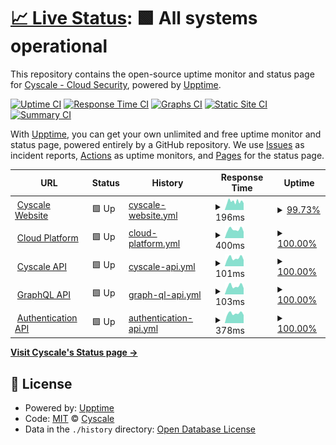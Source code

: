 # [📈 Live Status](https://status.cyscale.com): <!--live status--> **🟩 All systems operational**

This repository contains the open-source uptime monitor and status page for [Cyscale - Cloud Security](https://cyscale.com), powered by [Upptime](https://github.com/upptime/upptime).

[![Uptime CI](https://github.com/cyscale/status.cyscale.com/workflows/Uptime%20CI/badge.svg)](https://github.com/cyscale/status.cyscale.com/actions?query=workflow%3A%22Uptime+CI%22)
[![Response Time CI](https://github.com/cyscale/status.cyscale.com/workflows/Response%20Time%20CI/badge.svg)](https://github.com/cyscale/status.cyscale.com/actions?query=workflow%3A%22Response+Time+CI%22)
[![Graphs CI](https://github.com/cyscale/status.cyscale.com/workflows/Graphs%20CI/badge.svg)](https://github.com/cyscale/status.cyscale.com/actions?query=workflow%3A%22Graphs+CI%22)
[![Static Site CI](https://github.com/cyscale/status.cyscale.com/workflows/Static%20Site%20CI/badge.svg)](https://github.com/cyscale/status.cyscale.com/actions?query=workflow%3A%22Static+Site+CI%22)
[![Summary CI](https://github.com/cyscale/status.cyscale.com/workflows/Summary%20CI/badge.svg)](https://github.com/cyscale/status.cyscale.com/actions?query=workflow%3A%22Summary+CI%22)

With [Upptime](https://upptime.js.org), you can get your own unlimited and free uptime monitor and status page, powered entirely by a GitHub repository. We use [Issues](https://github.com/cyscale/status.cyscale.com/issues) as incident reports, [Actions](https://github.com/cyscale/status.cyscale.com/actions) as uptime monitors, and [Pages](https://status.cyscale.com) for the status page.

<!--start: status pages-->
<!-- This summary is generated by Upptime (https://github.com/upptime/upptime) -->
<!-- Do not edit this manually, your changes will be overwritten -->
<!-- prettier-ignore -->
| URL | Status | History | Response Time | Uptime |
| --- | ------ | ------- | ------------- | ------ |
| <img alt="" src="https://icons.duckduckgo.com/ip3/cyscale.com.ico" height="13"> [Cyscale Website](https://cyscale.com) | 🟩 Up | [cyscale-website.yml](https://github.com/cyscale/status.cyscale.com/commits/HEAD/history/cyscale-website.yml) | <details><summary><img alt="Response time graph" src="./graphs/cyscale-website/response-time-week.png" height="20"> 196ms</summary><br><a href="https://status.cyscale.com/history/cyscale-website"><img alt="Response time 177" src="https://img.shields.io/endpoint?url=https%3A%2F%2Fraw.githubusercontent.com%2Fcyscale%2Fstatus.cyscale.com%2FHEAD%2Fapi%2Fcyscale-website%2Fresponse-time.json"></a><br><a href="https://status.cyscale.com/history/cyscale-website"><img alt="24-hour response time 159" src="https://img.shields.io/endpoint?url=https%3A%2F%2Fraw.githubusercontent.com%2Fcyscale%2Fstatus.cyscale.com%2FHEAD%2Fapi%2Fcyscale-website%2Fresponse-time-day.json"></a><br><a href="https://status.cyscale.com/history/cyscale-website"><img alt="7-day response time 196" src="https://img.shields.io/endpoint?url=https%3A%2F%2Fraw.githubusercontent.com%2Fcyscale%2Fstatus.cyscale.com%2FHEAD%2Fapi%2Fcyscale-website%2Fresponse-time-week.json"></a><br><a href="https://status.cyscale.com/history/cyscale-website"><img alt="30-day response time 183" src="https://img.shields.io/endpoint?url=https%3A%2F%2Fraw.githubusercontent.com%2Fcyscale%2Fstatus.cyscale.com%2FHEAD%2Fapi%2Fcyscale-website%2Fresponse-time-month.json"></a><br><a href="https://status.cyscale.com/history/cyscale-website"><img alt="1-year response time 178" src="https://img.shields.io/endpoint?url=https%3A%2F%2Fraw.githubusercontent.com%2Fcyscale%2Fstatus.cyscale.com%2FHEAD%2Fapi%2Fcyscale-website%2Fresponse-time-year.json"></a></details> | <details><summary><a href="https://status.cyscale.com/history/cyscale-website">99.73%</a></summary><a href="https://status.cyscale.com/history/cyscale-website"><img alt="All-time uptime 99.99%" src="https://img.shields.io/endpoint?url=https%3A%2F%2Fraw.githubusercontent.com%2Fcyscale%2Fstatus.cyscale.com%2FHEAD%2Fapi%2Fcyscale-website%2Fuptime.json"></a><br><a href="https://status.cyscale.com/history/cyscale-website"><img alt="24-hour uptime 100.00%" src="https://img.shields.io/endpoint?url=https%3A%2F%2Fraw.githubusercontent.com%2Fcyscale%2Fstatus.cyscale.com%2FHEAD%2Fapi%2Fcyscale-website%2Fuptime-day.json"></a><br><a href="https://status.cyscale.com/history/cyscale-website"><img alt="7-day uptime 99.73%" src="https://img.shields.io/endpoint?url=https%3A%2F%2Fraw.githubusercontent.com%2Fcyscale%2Fstatus.cyscale.com%2FHEAD%2Fapi%2Fcyscale-website%2Fuptime-week.json"></a><br><a href="https://status.cyscale.com/history/cyscale-website"><img alt="30-day uptime 99.94%" src="https://img.shields.io/endpoint?url=https%3A%2F%2Fraw.githubusercontent.com%2Fcyscale%2Fstatus.cyscale.com%2FHEAD%2Fapi%2Fcyscale-website%2Fuptime-month.json"></a><br><a href="https://status.cyscale.com/history/cyscale-website"><img alt="1-year uptime 99.99%" src="https://img.shields.io/endpoint?url=https%3A%2F%2Fraw.githubusercontent.com%2Fcyscale%2Fstatus.cyscale.com%2FHEAD%2Fapi%2Fcyscale-website%2Fuptime-year.json"></a></details>
| <img alt="" src="https://icons.duckduckgo.com/ip3/app.cyscale.com.ico" height="13"> [Cloud Platform](https://app.cyscale.com) | 🟩 Up | [cloud-platform.yml](https://github.com/cyscale/status.cyscale.com/commits/HEAD/history/cloud-platform.yml) | <details><summary><img alt="Response time graph" src="./graphs/cloud-platform/response-time-week.png" height="20"> 400ms</summary><br><a href="https://status.cyscale.com/history/cloud-platform"><img alt="Response time 378" src="https://img.shields.io/endpoint?url=https%3A%2F%2Fraw.githubusercontent.com%2Fcyscale%2Fstatus.cyscale.com%2FHEAD%2Fapi%2Fcloud-platform%2Fresponse-time.json"></a><br><a href="https://status.cyscale.com/history/cloud-platform"><img alt="24-hour response time 295" src="https://img.shields.io/endpoint?url=https%3A%2F%2Fraw.githubusercontent.com%2Fcyscale%2Fstatus.cyscale.com%2FHEAD%2Fapi%2Fcloud-platform%2Fresponse-time-day.json"></a><br><a href="https://status.cyscale.com/history/cloud-platform"><img alt="7-day response time 400" src="https://img.shields.io/endpoint?url=https%3A%2F%2Fraw.githubusercontent.com%2Fcyscale%2Fstatus.cyscale.com%2FHEAD%2Fapi%2Fcloud-platform%2Fresponse-time-week.json"></a><br><a href="https://status.cyscale.com/history/cloud-platform"><img alt="30-day response time 388" src="https://img.shields.io/endpoint?url=https%3A%2F%2Fraw.githubusercontent.com%2Fcyscale%2Fstatus.cyscale.com%2FHEAD%2Fapi%2Fcloud-platform%2Fresponse-time-month.json"></a><br><a href="https://status.cyscale.com/history/cloud-platform"><img alt="1-year response time 378" src="https://img.shields.io/endpoint?url=https%3A%2F%2Fraw.githubusercontent.com%2Fcyscale%2Fstatus.cyscale.com%2FHEAD%2Fapi%2Fcloud-platform%2Fresponse-time-year.json"></a></details> | <details><summary><a href="https://status.cyscale.com/history/cloud-platform">100.00%</a></summary><a href="https://status.cyscale.com/history/cloud-platform"><img alt="All-time uptime 100.00%" src="https://img.shields.io/endpoint?url=https%3A%2F%2Fraw.githubusercontent.com%2Fcyscale%2Fstatus.cyscale.com%2FHEAD%2Fapi%2Fcloud-platform%2Fuptime.json"></a><br><a href="https://status.cyscale.com/history/cloud-platform"><img alt="24-hour uptime 100.00%" src="https://img.shields.io/endpoint?url=https%3A%2F%2Fraw.githubusercontent.com%2Fcyscale%2Fstatus.cyscale.com%2FHEAD%2Fapi%2Fcloud-platform%2Fuptime-day.json"></a><br><a href="https://status.cyscale.com/history/cloud-platform"><img alt="7-day uptime 100.00%" src="https://img.shields.io/endpoint?url=https%3A%2F%2Fraw.githubusercontent.com%2Fcyscale%2Fstatus.cyscale.com%2FHEAD%2Fapi%2Fcloud-platform%2Fuptime-week.json"></a><br><a href="https://status.cyscale.com/history/cloud-platform"><img alt="30-day uptime 100.00%" src="https://img.shields.io/endpoint?url=https%3A%2F%2Fraw.githubusercontent.com%2Fcyscale%2Fstatus.cyscale.com%2FHEAD%2Fapi%2Fcloud-platform%2Fuptime-month.json"></a><br><a href="https://status.cyscale.com/history/cloud-platform"><img alt="1-year uptime 100.00%" src="https://img.shields.io/endpoint?url=https%3A%2F%2Fraw.githubusercontent.com%2Fcyscale%2Fstatus.cyscale.com%2FHEAD%2Fapi%2Fcloud-platform%2Fuptime-year.json"></a></details>
| <img alt="" src="https://icons.duckduckgo.com/ip3/app.cyscale.com.ico" height="13"> [Cyscale API](https://app.cyscale.com/public/status) | 🟩 Up | [cyscale-api.yml](https://github.com/cyscale/status.cyscale.com/commits/HEAD/history/cyscale-api.yml) | <details><summary><img alt="Response time graph" src="./graphs/cyscale-api/response-time-week.png" height="20"> 101ms</summary><br><a href="https://status.cyscale.com/history/cyscale-api"><img alt="Response time 277" src="https://img.shields.io/endpoint?url=https%3A%2F%2Fraw.githubusercontent.com%2Fcyscale%2Fstatus.cyscale.com%2FHEAD%2Fapi%2Fcyscale-api%2Fresponse-time.json"></a><br><a href="https://status.cyscale.com/history/cyscale-api"><img alt="24-hour response time 78" src="https://img.shields.io/endpoint?url=https%3A%2F%2Fraw.githubusercontent.com%2Fcyscale%2Fstatus.cyscale.com%2FHEAD%2Fapi%2Fcyscale-api%2Fresponse-time-day.json"></a><br><a href="https://status.cyscale.com/history/cyscale-api"><img alt="7-day response time 101" src="https://img.shields.io/endpoint?url=https%3A%2F%2Fraw.githubusercontent.com%2Fcyscale%2Fstatus.cyscale.com%2FHEAD%2Fapi%2Fcyscale-api%2Fresponse-time-week.json"></a><br><a href="https://status.cyscale.com/history/cyscale-api"><img alt="30-day response time 100" src="https://img.shields.io/endpoint?url=https%3A%2F%2Fraw.githubusercontent.com%2Fcyscale%2Fstatus.cyscale.com%2FHEAD%2Fapi%2Fcyscale-api%2Fresponse-time-month.json"></a><br><a href="https://status.cyscale.com/history/cyscale-api"><img alt="1-year response time 224" src="https://img.shields.io/endpoint?url=https%3A%2F%2Fraw.githubusercontent.com%2Fcyscale%2Fstatus.cyscale.com%2FHEAD%2Fapi%2Fcyscale-api%2Fresponse-time-year.json"></a></details> | <details><summary><a href="https://status.cyscale.com/history/cyscale-api">100.00%</a></summary><a href="https://status.cyscale.com/history/cyscale-api"><img alt="All-time uptime 99.79%" src="https://img.shields.io/endpoint?url=https%3A%2F%2Fraw.githubusercontent.com%2Fcyscale%2Fstatus.cyscale.com%2FHEAD%2Fapi%2Fcyscale-api%2Fuptime.json"></a><br><a href="https://status.cyscale.com/history/cyscale-api"><img alt="24-hour uptime 100.00%" src="https://img.shields.io/endpoint?url=https%3A%2F%2Fraw.githubusercontent.com%2Fcyscale%2Fstatus.cyscale.com%2FHEAD%2Fapi%2Fcyscale-api%2Fuptime-day.json"></a><br><a href="https://status.cyscale.com/history/cyscale-api"><img alt="7-day uptime 100.00%" src="https://img.shields.io/endpoint?url=https%3A%2F%2Fraw.githubusercontent.com%2Fcyscale%2Fstatus.cyscale.com%2FHEAD%2Fapi%2Fcyscale-api%2Fuptime-week.json"></a><br><a href="https://status.cyscale.com/history/cyscale-api"><img alt="30-day uptime 100.00%" src="https://img.shields.io/endpoint?url=https%3A%2F%2Fraw.githubusercontent.com%2Fcyscale%2Fstatus.cyscale.com%2FHEAD%2Fapi%2Fcyscale-api%2Fuptime-month.json"></a><br><a href="https://status.cyscale.com/history/cyscale-api"><img alt="1-year uptime 99.99%" src="https://img.shields.io/endpoint?url=https%3A%2F%2Fraw.githubusercontent.com%2Fcyscale%2Fstatus.cyscale.com%2FHEAD%2Fapi%2Fcyscale-api%2Fuptime-year.json"></a></details>
| <img alt="" src="https://icons.duckduckgo.com/ip3/app.cyscale.com.ico" height="13"> [GraphQL API](https://app.cyscale.com/graphql) | 🟩 Up | [graph-ql-api.yml](https://github.com/cyscale/status.cyscale.com/commits/HEAD/history/graph-ql-api.yml) | <details><summary><img alt="Response time graph" src="./graphs/graph-ql-api/response-time-week.png" height="20"> 103ms</summary><br><a href="https://status.cyscale.com/history/graph-ql-api"><img alt="Response time 272" src="https://img.shields.io/endpoint?url=https%3A%2F%2Fraw.githubusercontent.com%2Fcyscale%2Fstatus.cyscale.com%2FHEAD%2Fapi%2Fgraph-ql-api%2Fresponse-time.json"></a><br><a href="https://status.cyscale.com/history/graph-ql-api"><img alt="24-hour response time 77" src="https://img.shields.io/endpoint?url=https%3A%2F%2Fraw.githubusercontent.com%2Fcyscale%2Fstatus.cyscale.com%2FHEAD%2Fapi%2Fgraph-ql-api%2Fresponse-time-day.json"></a><br><a href="https://status.cyscale.com/history/graph-ql-api"><img alt="7-day response time 103" src="https://img.shields.io/endpoint?url=https%3A%2F%2Fraw.githubusercontent.com%2Fcyscale%2Fstatus.cyscale.com%2FHEAD%2Fapi%2Fgraph-ql-api%2Fresponse-time-week.json"></a><br><a href="https://status.cyscale.com/history/graph-ql-api"><img alt="30-day response time 101" src="https://img.shields.io/endpoint?url=https%3A%2F%2Fraw.githubusercontent.com%2Fcyscale%2Fstatus.cyscale.com%2FHEAD%2Fapi%2Fgraph-ql-api%2Fresponse-time-month.json"></a><br><a href="https://status.cyscale.com/history/graph-ql-api"><img alt="1-year response time 222" src="https://img.shields.io/endpoint?url=https%3A%2F%2Fraw.githubusercontent.com%2Fcyscale%2Fstatus.cyscale.com%2FHEAD%2Fapi%2Fgraph-ql-api%2Fresponse-time-year.json"></a></details> | <details><summary><a href="https://status.cyscale.com/history/graph-ql-api">100.00%</a></summary><a href="https://status.cyscale.com/history/graph-ql-api"><img alt="All-time uptime 99.56%" src="https://img.shields.io/endpoint?url=https%3A%2F%2Fraw.githubusercontent.com%2Fcyscale%2Fstatus.cyscale.com%2FHEAD%2Fapi%2Fgraph-ql-api%2Fuptime.json"></a><br><a href="https://status.cyscale.com/history/graph-ql-api"><img alt="24-hour uptime 100.00%" src="https://img.shields.io/endpoint?url=https%3A%2F%2Fraw.githubusercontent.com%2Fcyscale%2Fstatus.cyscale.com%2FHEAD%2Fapi%2Fgraph-ql-api%2Fuptime-day.json"></a><br><a href="https://status.cyscale.com/history/graph-ql-api"><img alt="7-day uptime 100.00%" src="https://img.shields.io/endpoint?url=https%3A%2F%2Fraw.githubusercontent.com%2Fcyscale%2Fstatus.cyscale.com%2FHEAD%2Fapi%2Fgraph-ql-api%2Fuptime-week.json"></a><br><a href="https://status.cyscale.com/history/graph-ql-api"><img alt="30-day uptime 100.00%" src="https://img.shields.io/endpoint?url=https%3A%2F%2Fraw.githubusercontent.com%2Fcyscale%2Fstatus.cyscale.com%2FHEAD%2Fapi%2Fgraph-ql-api%2Fuptime-month.json"></a><br><a href="https://status.cyscale.com/history/graph-ql-api"><img alt="1-year uptime 100.00%" src="https://img.shields.io/endpoint?url=https%3A%2F%2Fraw.githubusercontent.com%2Fcyscale%2Fstatus.cyscale.com%2FHEAD%2Fapi%2Fgraph-ql-api%2Fuptime-year.json"></a></details>
| <img alt="" src="https://icons.duckduckgo.com/ip3/auth.cyscale.com.ico" height="13"> [Authentication API](https://auth.cyscale.com/public/status) | 🟩 Up | [authentication-api.yml](https://github.com/cyscale/status.cyscale.com/commits/HEAD/history/authentication-api.yml) | <details><summary><img alt="Response time graph" src="./graphs/authentication-api/response-time-week.png" height="20"> 378ms</summary><br><a href="https://status.cyscale.com/history/authentication-api"><img alt="Response time 395" src="https://img.shields.io/endpoint?url=https%3A%2F%2Fraw.githubusercontent.com%2Fcyscale%2Fstatus.cyscale.com%2FHEAD%2Fapi%2Fauthentication-api%2Fresponse-time.json"></a><br><a href="https://status.cyscale.com/history/authentication-api"><img alt="24-hour response time 316" src="https://img.shields.io/endpoint?url=https%3A%2F%2Fraw.githubusercontent.com%2Fcyscale%2Fstatus.cyscale.com%2FHEAD%2Fapi%2Fauthentication-api%2Fresponse-time-day.json"></a><br><a href="https://status.cyscale.com/history/authentication-api"><img alt="7-day response time 378" src="https://img.shields.io/endpoint?url=https%3A%2F%2Fraw.githubusercontent.com%2Fcyscale%2Fstatus.cyscale.com%2FHEAD%2Fapi%2Fauthentication-api%2Fresponse-time-week.json"></a><br><a href="https://status.cyscale.com/history/authentication-api"><img alt="30-day response time 382" src="https://img.shields.io/endpoint?url=https%3A%2F%2Fraw.githubusercontent.com%2Fcyscale%2Fstatus.cyscale.com%2FHEAD%2Fapi%2Fauthentication-api%2Fresponse-time-month.json"></a><br><a href="https://status.cyscale.com/history/authentication-api"><img alt="1-year response time 387" src="https://img.shields.io/endpoint?url=https%3A%2F%2Fraw.githubusercontent.com%2Fcyscale%2Fstatus.cyscale.com%2FHEAD%2Fapi%2Fauthentication-api%2Fresponse-time-year.json"></a></details> | <details><summary><a href="https://status.cyscale.com/history/authentication-api">100.00%</a></summary><a href="https://status.cyscale.com/history/authentication-api"><img alt="All-time uptime 99.93%" src="https://img.shields.io/endpoint?url=https%3A%2F%2Fraw.githubusercontent.com%2Fcyscale%2Fstatus.cyscale.com%2FHEAD%2Fapi%2Fauthentication-api%2Fuptime.json"></a><br><a href="https://status.cyscale.com/history/authentication-api"><img alt="24-hour uptime 100.00%" src="https://img.shields.io/endpoint?url=https%3A%2F%2Fraw.githubusercontent.com%2Fcyscale%2Fstatus.cyscale.com%2FHEAD%2Fapi%2Fauthentication-api%2Fuptime-day.json"></a><br><a href="https://status.cyscale.com/history/authentication-api"><img alt="7-day uptime 100.00%" src="https://img.shields.io/endpoint?url=https%3A%2F%2Fraw.githubusercontent.com%2Fcyscale%2Fstatus.cyscale.com%2FHEAD%2Fapi%2Fauthentication-api%2Fuptime-week.json"></a><br><a href="https://status.cyscale.com/history/authentication-api"><img alt="30-day uptime 100.00%" src="https://img.shields.io/endpoint?url=https%3A%2F%2Fraw.githubusercontent.com%2Fcyscale%2Fstatus.cyscale.com%2FHEAD%2Fapi%2Fauthentication-api%2Fuptime-month.json"></a><br><a href="https://status.cyscale.com/history/authentication-api"><img alt="1-year uptime 100.00%" src="https://img.shields.io/endpoint?url=https%3A%2F%2Fraw.githubusercontent.com%2Fcyscale%2Fstatus.cyscale.com%2FHEAD%2Fapi%2Fauthentication-api%2Fuptime-year.json"></a></details>

<!--end: status pages-->

[**Visit Cyscale's Status page →**](https://status.cyscale.com)

## 📄 License

- Powered by: [Upptime](https://github.com/upptime/upptime)
- Code: [MIT](./LICENSE) © [Cyscale](https://cyscale.com)
- Data in the `./history` directory: [Open Database License](https://opendatacommons.org/licenses/odbl/1-0/)
